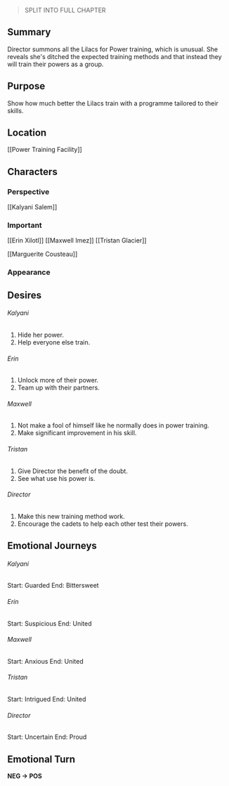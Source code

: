 > SPLIT INTO FULL CHAPTER
## Summary
Director summons all the Lilacs for Power training, which is unusual. She reveals she's ditched the expected training methods and that instead they will train their powers as a group.
## Purpose
Show how much better the Lilacs train with a programme tailored to their skills.
## Location
[[Power Training Facility]]
## Characters 
### Perspective
[[Kalyani Salem]]
### Important
[[Erin Xilotl]]
[[Maxwell Imez]]
[[Tristan Glacier]]

[[Marguerite Cousteau]]
### Appearance
## Desires
###### Kalyani
1. Hide her power.
2. Help everyone else train.
###### Erin
1. Unlock more of their power.
2. Team up with their partners.
###### Maxwell
1. Not make a fool of himself like he normally does in power training.
2. Make significant improvement in his skill.
###### Tristan
1. Give Director the benefit of the doubt.
2. See what use his power is.
###### Director
1. Make this new training method work.
2. Encourage the cadets to help each other test their powers.
## Emotional Journeys
###### Kalyani
Start: Guarded
End: Bittersweet
###### Erin
Start: Suspicious
End: United
###### Maxwell
Start: Anxious
End: United
###### Tristan
Start: Intrigued
End: United
###### Director
Start: Uncertain
End: Proud
## Emotional Turn
**NEG -> POS**